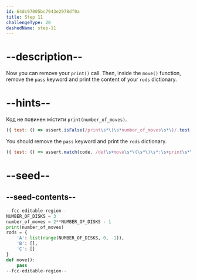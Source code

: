 ```yaml
---
id: 64dc97005bc7943e2978df0a
title: Step 11
challengeType: 20
dashedName: step-11
---
```


# --description--

Now you can remove your `print()` call. Then, inside the `move()` function, remove the `pass` keyword and print the content of your `rods` dictionary.

# --hints--

Код не повинен містити `print(number_of_moves)`.

```js
({ test: () => assert.isFalse(/print\s*\(\s*number_of_moves\s*\)/.test(code)) })
```

You should remove the `pass` keyword and print the `rods` dictionary.

```js
({ test: () => assert.match(code, /def\s+move\s*\(\s*\)\s*:\s+print\s*\(\s*rods\s*\)(?!\s*pass)/) })
```

# --seed--

## --seed-contents--

```py
--fcc-editable-region--
NUMBER_OF_DISKS = 3
number_of_moves = 2**NUMBER_OF_DISKS - 1
print(number_of_moves)
rods = {
    'A': list(range(NUMBER_OF_DISKS, 0, -1)),
    'B': [],
    'C': []
}
def move():
    pass
--fcc-editable-region--
```
